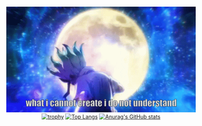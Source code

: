 <div align="center">
  
  <a href=""> ![dr-stone](https://github.com/mrsmook/mrsmook/blob/main/drstone.gif)
  </a>
  <a href="">[![trophy](https://github-profile-trophy-zeta.vercel.app/?username=mrsmook&title=MultiLanguage,Repository,LongTimeUser,AncientUser,Stars,Followers&theme=dracula)](https://github.com/mrsmook/github-profile-trophy)</a>
  <a href="">[![Top Langs](https://github-readme-stats-nine-livid.vercel.app/api/top-langs/?username=mrsmook&hide=html,css,SRecode%20Template,Java,Stylus,pug,shell,power%shell&langs_count=5&layout=compact&bg_color=30,e96443,904e95&title_color=fff&text_color=fff)](https://github.com/anuraghazra/github-readme-stats)</a>
  <a href="">![Anurag's GitHub stats](https://github-readme-stats-nine-livid.vercel.app/api?username=mrsmook&show_icons=true&bg_color=30,e96443,904e95&title_color=fff&text_color=fff&count_private=true&include_all_commits=true&hide=issues)
</a>
